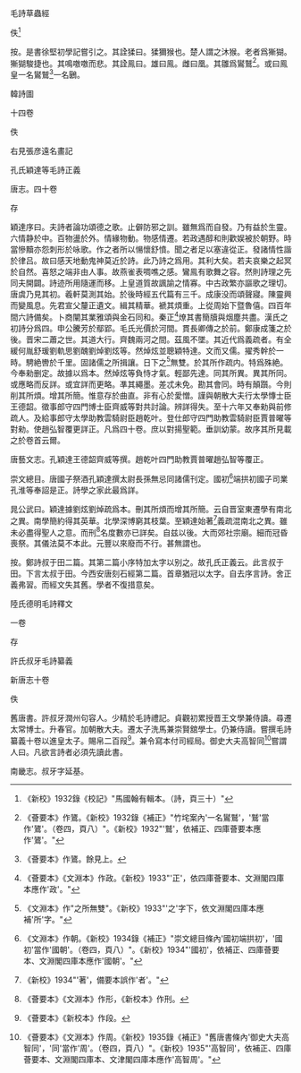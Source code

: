 毛詩草蟲經

佚[^1]

按。是書徐堅初學記嘗引之。其詮猱曰。猱獮猴也。楚人謂之沐猴。老者爲獑猢。獑猢駿捷也。其鳴噭噭而悲。其詮鳯曰。雄曰鳯。雌曰凰。其雛爲鸑鷲[^2]。或曰鳯皇一名鸑鷲[^3]一名鶠。

韓詩圖

十四卷

佚

右見張彦遠名畫記

孔氏穎達等毛詩正義

唐志。四十卷

存

穎達序曰。夫詩者論功頌德之歌。止僻防邪之訓。雖無爲而自發。乃有益於生靈。六情静於中。百物盪於外。情緣物動。物感情遷。若政遇醇和則歡娱被於朝野。時當慘黷亦怨刺形於咏歌。作之者所以愓懷舒憤。聞之者足以塞違從正。發諸情性諧於律吕。故曰感天地動鬼神莫近於詩。此乃詩之爲用。其利大矣。若夫哀樂之起冥於自然。喜怒之端非由人事。故燕雀表啁噍之感。鸞鳯有歌舞之容。然則詩理之先同夫開闢。詩迹所用隨運而移。上皇道質故諷諭之情寡。中古政繁亦謳歌之理切。唐虞乃見其初。羲軒莫測其始。於後時經五代篇有三千。成康没而頌聲寢。陳靈興而變風息。先君宣父釐正遺文。緝其精華。褫其煩重。上從周始下暨魯僖。四百年間六詩備矣。卜商闡其業雅頌與金石同和。秦正[^4]燎其書簡牘與烟塵共盡。漢氏之初詩分爲四。申公騰芳於鄢郢。毛氏光價於河間。貫長卿傳之於前。鄭康成箋之於後。晋宋二蕭之世。其道大行。齊魏兩河之間。茲風不墜。其近代爲義疏者。有全緩何胤舒瑗劉軌思劉醜劉焯劉炫等。然焯炫並聰穎特達。文而又儒。擢秀幹於一時。騁絶轡於千里。固諸儒之所揖讓。日下之[^5]無雙。於其所作疏内。特爲殊絶。今奉勑删定。故據以爲本。然焯炫等負恃才氣。輕鄙先達。同其所異。異其所同。或應略而反詳。或宜詳而更略。凖其繩墨。差忒未免。勘其會同。時有顛躓。今則削其所煩。增其所簡。惟意存於曲直。非有心於愛憎。謹與朝散大夫行太學慱士臣王德韶。徵事郎守四門博士臣齊威等對共討論。辨詳得失。至十六年又奉勑與前修疏人。及給事郎守太學助教雲騎尉臣趙乾叶。登仕郎守四門助教雲騎尉臣賈普曜等對勑。使趙弘智覆更詳正。凡爲四十卷。庶以對揚聖範。垂訓幼蒙。故序其所見載之於卷首云爾。

唐藝文志。孔穎達王德韶齊威等撰。趙乾叶四門助教賈普曜趙弘智等覆正。

崇文總目。唐國子祭酒孔穎達撰太尉長孫無忌同諸儒刊定。國初[^6]端拱初國子司業孔淮等奉詔是正。詩學之家此最爲詳。

晁公武曰。穎達據劉炫劉焯疏爲本。刪其所煩而增其所簡。云自晋室東遷學有南北之異。南學簡約得其英華。北學深博窮其枝葉。至穎達始著[^7]義疏混南北之異。雖未必盡得聖人之意。而刑[^8]名度數亦已詳矣。自兹以後。大而郊社宗廟。細而冠昏喪祭。其儀法莫不本此。元豐以來廢而不行。甚無謂也。

按。鄭詩叔于田二篇。其第二篇小序特加太字以别之。故孔氏正義云。此言叔于田。下言太叔于田。今西安唐刻石經第二篇。首章猶冠以太字。自去序言詩。舍正義弗習。而經文失其舊。學者不復措意矣。

陸氏德明毛詩釋文

一卷

存

許氏叔牙毛詩纂義

新唐志十卷

佚

舊唐書。許叔牙潤州句容人。少精於毛詩禮記。貞觀初累授晋王文學兼侍讀。尋遷太常博士。升春官。加朝散大夫。遷太子洗馬兼崇賢舘學士。仍兼侍讀。嘗撰毛詩纂義十卷以進皇太子。賜帛二百叚[^9]。兼令寫本付司經局。御史大夫高智同[^10]嘗謂人曰。凡欲言詩者必須先讀此書。

南畿志。叔牙字延基。

[^1]: 《新校》1932錄《校記》"馬國翰有輯本。（詩，頁三十）"

[^2]: 《薈要本》作鷟。《新校》1932錄《補正》"竹垞案內'一名鸑鷲'，'鷲'當作'鷟'。（卷四，頁八）"。《新校》1932"'鷲'，依補正、四庫薈要本應作'鷟'。"

[^3]: 《薈要本》作鷟。餘見上。

[^4]: 《薈要本》《文淵本》作政。《新校》1933"'正'，依四庫薈要本、文淵閣四庫本應作'政'。"

[^5]: 《文淵本》作"之所無雙"。《新校》1933"'之'字下，依文淵閣四庫本應補'所'字。"

[^6]: 《文淵本》作朝。《新校》1934錄《補正》"崇文總目條內'國初端拱初'，'國初'當作'國朝'。（卷四，頁八）"。《新校》1934"'國初'，依補正、四庫薈要本、文淵閣四庫本應作'國朝'。"

[^7]: 《新校》1934"'著'，備要本誤作'者'。"

[^8]: 《薈要本》《文淵本》作形，《新校本》作刑。

[^9]: 《薈要本》《新校本》作段。

[^10]: 《薈要本》《文淵本》作周。《新校》1935錄《補正》"舊唐書條內'御史大夫高智同'，'同'當作'周'。（卷四，頁八）"。《新校》1935"'高智同'，依補正、四庫薈要本、文淵閣四庫本、文津閣四庫本應作'高智周'。"
